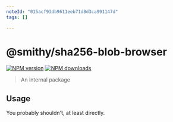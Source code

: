 ```yaml
---
noteId: "015acf93db9611eeb71d8d3ca991147d"
tags: []

---
```


# @smithy/sha256-blob-browser

[![NPM version](https://img.shields.io/npm/v/@smithy/hash-blob-browser/latest.svg)](https://www.npmjs.com/package/@smithy/hash-blob-browser)
[![NPM downloads](https://img.shields.io/npm/dm/@smithy/hash-blob-browser.svg)](https://www.npmjs.com/package/@smithy/hash-blob-browser)

> An internal package

## Usage

You probably shouldn't, at least directly.
